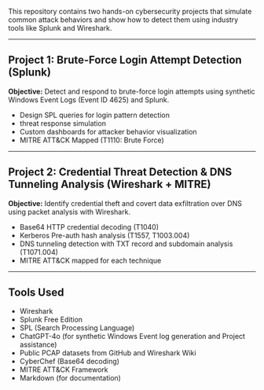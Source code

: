 
This repository contains two hands-on cybersecurity projects that simulate common attack behaviors and show how to detect them using industry tools like Splunk and Wireshark.

---

## Project 1: Brute-Force Login Attempt Detection (Splunk)

**Objective:** Detect and respond to brute-force login attempts using synthetic Windows Event Logs (Event ID 4625) and Splunk.

- Design SPL queries for login pattern detection
- threat response simulation 
- Custom dashboards for attacker behavior visualization
- MITRE ATT&CK Mapped (T1110: Brute Force)

---

## Project 2: Credential Threat Detection & DNS Tunneling Analysis (Wireshark + MITRE)

**Objective:** Identify credential theft and covert data exfiltration over DNS using packet analysis with Wireshark.

- Base64 HTTP credential decoding (T1040)
- Kerberos Pre-auth hash analysis (T1557, T1003.004)
- DNS tunneling detection with TXT record and subdomain analysis (T1071.004)
- MITRE ATT&CK mapped for each technique

 
---

## Tools Used
- Wireshark
- Splunk Free Edition
- SPL (Search Processing Language) 
- ChatGPT-4o (for synthetic Windows Event log generation and Project assistance) 
- Public PCAP datasets from GitHub and Wireshark Wiki
- CyberChef (Base64 decoding)
- MITRE ATT&CK Framework
- Markdown (for documentation)